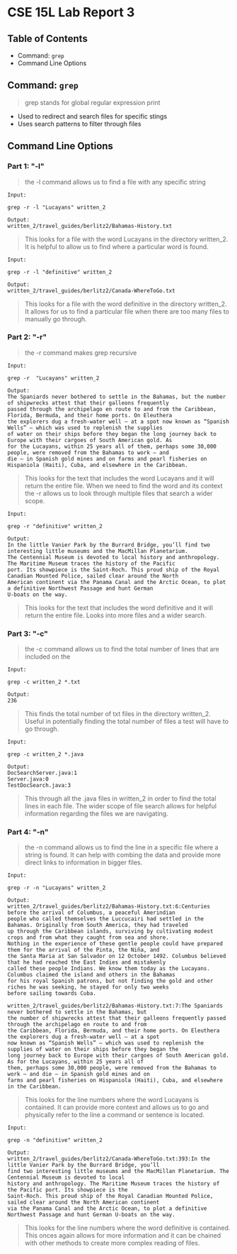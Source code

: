 # CSE 15L Lab Report 3

## Table of Contents
- Command: ```grep```
- Command Line Options

## Command: ```grep```
> grep stands for global regular expression print

- Used to redirect and search files for specific stings
- Uses search patterns to filter through files

## Command Line Options
### Part 1: "-l"
> the -l command allows us to find a file with any specific string


``` 
Input:

grep -r -l "Lucayans" written_2

Output:
written_2/travel_guides/berlitz2/Bahamas-History.txt
```

> This looks for a file with the word Lucayans in the directory written_2. It is helpful to allow us to find where a particular word is found.


``` 
Input:

grep -r -l "definitive" written_2 

Output:
written_2/travel_guides/berlitz2/Canada-WhereToGo.txt
```

> This looks for a file with the word definitive in the directory written_2. It allows for us to find a particular file when there are too many files to manually go through.

### Part 2: "-r"
> the -r command makes grep recursive


``` 
Input:

grep -r  "Lucayans" written_2

Output:
The Spaniards never bothered to settle in the Bahamas, but the number of shipwrecks attest that their galleons frequently 
passed through the archipelago en route to and from the Caribbean, Florida, Bermuda, and their home ports. On Eleuthera 
the explorers dug a fresh-water well — at a spot now known as “Spanish Wells” — which was used to replenish the supplies 
of water on their ships before they began the long journey back to Europe with their cargoes of South American gold. As 
for the Lucayans, within 25 years all of them, perhaps some 30,000 people, were removed from the Bahamas to work — and 
die — in Spanish gold mines and on farms and pearl fisheries on Hispaniola (Haiti), Cuba, and elsewhere in the Caribbean.
```

> This looks for the text that includes the word Lucayans and it will return the entire file. When we need to find the word and its context the -r allows us to look through multiple files that search a wider scope. 


``` 
Input:

grep -r "definitive" written_2

Output:
In the little Vanier Park by the Burrard Bridge, you’ll find two interesting little museums and the MacMillan Planetarium.
The Centennial Museum is devoted to local history and anthropology. The Maritime Museum traces the history of the Pacific 
port. Its showpiece is the Saint-Roch. This proud ship of the Royal Canadian Mounted Police, sailed clear around the North 
American continent via the Panama Canal and the Arctic Ocean, to plot a definitive Northwest Passage and hunt German 
U-boats on the way.
```

> This looks for the text that includes the word definitive and it will return the entire file. Looks into more files and a wider search. 

### Part 3: "-c"
> the -c command allows us to find the total number of lines that are included on the 


``` 
Input:

grep -c written_2 *.txt

Output:
236
```

> This finds the total number of txt files in the directory written_2. Useful in potentially finding the total number of files a test will have to go through.


``` 
Input:

grep -c written_2 *.java

Output:
DocSearchServer.java:1
Server.java:0
TestDocSearch.java:3
```

> This through all the .java files in written_2 in order to find the total lines in each file. The wider scope of file search allows for helpful information regarding the files we are navigating. 

### Part 4: "-n"
> the -n command allows us to find the line in a specific file where a string is found. It can help with combing the data and provide more direct links to information in bigger files. 


``` 
Input:

grep -r -n "Lucayans" written_2  

Output:
written_2/travel_guides/berlitz2/Bahamas-History.txt:6:Centuries before the arrival of Columbus, a peaceful Amerindian 
people who called themselves the Luccucairi had settled in the Bahamas. Originally from South America, they had traveled 
up through the Caribbean islands, surviving by cultivating modest crops and from what they caught from sea and shore. 
Nothing in the experience of these gentle people could have prepared them for the arrival of the Pinta, the Niña, and 
the Santa Maria at San Salvador on 12 October 1492. Columbus believed that he had reached the East Indies and mistakenly 
called these people Indians. We know them today as the Lucayans. Columbus claimed the island and others in the Bahamas 
for his royal Spanish patrons, but not finding the gold and other riches he was seeking, he stayed for only two weeks 
before sailing towards Cuba.

written_2/travel_guides/berlitz2/Bahamas-History.txt:7:The Spaniards never bothered to settle in the Bahamas, but 
the number of shipwrecks attest that their galleons frequently passed through the archipelago en route to and from 
the Caribbean, Florida, Bermuda, and their home ports. On Eleuthera the explorers dug a fresh-water well — at a spot 
now known as “Spanish Wells” — which was used to replenish the supplies of water on their ships before they began the 
long journey back to Europe with their cargoes of South American gold. As for the Lucayans, within 25 years all of 
them, perhaps some 30,000 people, were removed from the Bahamas to work — and die — in Spanish gold mines and on 
farms and pearl fisheries on Hispaniola (Haiti), Cuba, and elsewhere in the Caribbean.
```

> This looks for the line numbers where the word Lucayans is contained. It can provide more context and allows us to go and physically refer to the line a command or sentence is located. 


``` 
Input:

grep -n "definitive" written_2 

Output:
written_2/travel_guides/berlitz2/Canada-WhereToGo.txt:393:In the little Vanier Park by the Burrard Bridge, you’ll 
find two interesting little museums and the MacMillan Planetarium. The Centennial Museum is devoted to local 
history and anthropology. The Maritime Museum traces the history of the Pacific port. Its showpiece is the 
Saint-Roch. This proud ship of the Royal Canadian Mounted Police, sailed clear around the North American continent 
via the Panama Canal and the Arctic Ocean, to plot a definitive Northwest Passage and hunt German U-boats on the way.
```

> This looks for the line numbers where the word definitive is contained. This onces again allows for more information and it can be chained with other methods to create more complex reading of files. 
